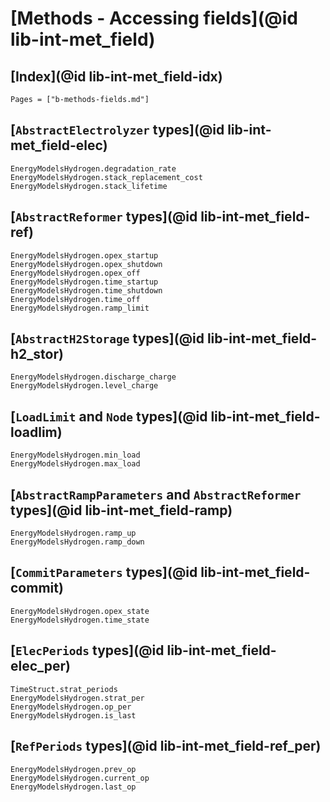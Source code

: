 
# [Methods - Accessing fields](@id lib-int-met_field)

## [Index](@id lib-int-met_field-idx)

```@index
Pages = ["b-methods-fields.md"]
```

## [`AbstractElectrolyzer` types](@id lib-int-met_field-elec)

```@docs
EnergyModelsHydrogen.degradation_rate
EnergyModelsHydrogen.stack_replacement_cost
EnergyModelsHydrogen.stack_lifetime
```

## [`AbstractReformer` types](@id lib-int-met_field-ref)

```@docs
EnergyModelsHydrogen.opex_startup
EnergyModelsHydrogen.opex_shutdown
EnergyModelsHydrogen.opex_off
EnergyModelsHydrogen.time_startup
EnergyModelsHydrogen.time_shutdown
EnergyModelsHydrogen.time_off
EnergyModelsHydrogen.ramp_limit
```

## [`AbstractH2Storage` types](@id lib-int-met_field-h2_stor)

```@docs
EnergyModelsHydrogen.discharge_charge
EnergyModelsHydrogen.level_charge
```

## [`LoadLimit` and `Node` types](@id lib-int-met_field-loadlim)

```@docs
EnergyModelsHydrogen.min_load
EnergyModelsHydrogen.max_load
```

## [`AbstractRampParameters` and `AbstractReformer` types](@id lib-int-met_field-ramp)

```@docs
EnergyModelsHydrogen.ramp_up
EnergyModelsHydrogen.ramp_down
```

## [`CommitParameters` types](@id lib-int-met_field-commit)

```@docs
EnergyModelsHydrogen.opex_state
EnergyModelsHydrogen.time_state
```

## [`ElecPeriods` types](@id lib-int-met_field-elec_per)

```@docs
TimeStruct.strat_periods
EnergyModelsHydrogen.strat_per
EnergyModelsHydrogen.op_per
EnergyModelsHydrogen.is_last
```

## [`RefPeriods` types](@id lib-int-met_field-ref_per)

```@docs
EnergyModelsHydrogen.prev_op
EnergyModelsHydrogen.current_op
EnergyModelsHydrogen.last_op
```
